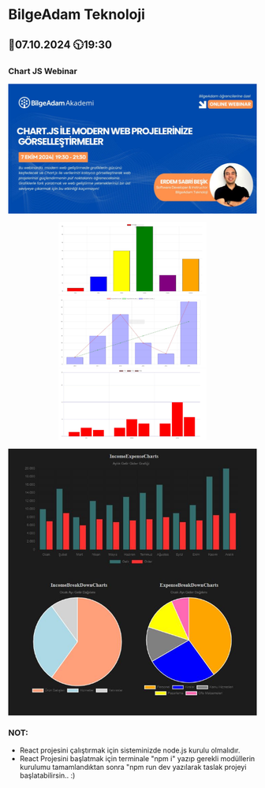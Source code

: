 # BilgeAdam Teknoloji
## 📅07.10.2024 🕥19:30 
### Chart JS Webinar

<p align="center">
  <img src="ss/poster.jpg" width="700" alt="Webinar Tanıtım"/>
</p>
<p align="center">
  <span>
    <img src="ss/ss01.JPG" width="300" alt="ss"/>
  </span>
   <span>
    <img src="ss/ss02.JPG" width="300" alt="ss"/>
  </span>
  <span>
    <img src="ss/ss03.JPG" width="300" alt="ss"/>
  </span>
</p>
  <p align="center">
    <img src="ss/ss04.JPG" width="700" alt="ss"/>
  </p>

### NOT: 
  - React projesini çalıştırmak için sisteminizde node.js kurulu olmalıdır.
  - React Projesini başlatmak için terminale "npm i" yazıp gerekli modüllerin kurulumu tamamlandıktan sonra "npm run dev yazılarak taslak projeyi başlatabilirsin.. :)
  


